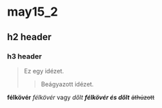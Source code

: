 # may15_2
## h2 header
### h3 header

> Ez egy idézet.
>> Beágyazott idézet.

**félkövér**
*félkövér* vagy _dőlt_
***félkövér és dőlt***
~~áthúzott~~
